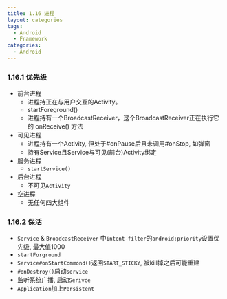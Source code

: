 ```yaml
---
title: 1.16 进程
layout: categories
tags:
  - Android
  - Framework
categories:
  - Android
---
```


### 1.16.1 优先级
* 前台进程
    * 进程持正在与用户交互的Activity。
    * startForeground()
    * 进程持有一个BroadcastReceiver，这个BroadcastReceiver正在执行它的 onReceive() 方法
* 可见进程
    * 进程持有一个Activity, 但处于#onPause后且未调用#onStop, 如弹窗
    * 持有Service且Service与可见(前台)Activity绑定
* 服务进程
    * `startService()`
* 后台进程
    * 不可见`Activity`
* 空进程
    * 无任何四大组件

### 1.16.2 保活
* `Service` & `BroadcastReceiver` 中`intent-filter`的`android:priority`设置优先级, 最大值1000
* `startForground`
* `Service#onStartCommond()`返回`START_STICKY`, 被kill掉之后可能重建
* `#onDestroy()`启动`service`
* 监听系统广播, 启动`Serivce`
* `Application`加上`Persistent`
